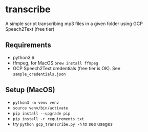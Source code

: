 # transcribe

A simple script transcribing mp3 files in a given folder using GCP Speech2Text (free tier)

## Requirements
- python3.6
- ffmpeg, for MacOS `brew install ffmpeg`
- GCP Speech2Text credentials  (free tier is OK). See `sample_credentials.json`

## Setup (MacOS)
- `python3 -m venv venv`
- `source venv/bin/activate`
- `pip install --upgrade pip`
- `pip install -r requirements.txt`
- try `python gcp_transcribe.py -h` to see usages
